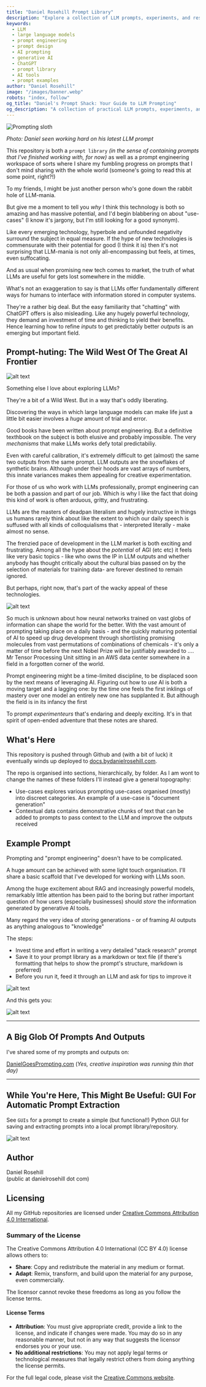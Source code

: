 ```yaml
---
title: "Daniel Rosehill Prompt Library"
description: "Explore a collection of LLM prompts, experiments, and resources for effective prompt engineering, including practical tips and examples."
keywords:
  - LLM
  - large language models
  - prompt engineering
  - prompt design
  - AI prompting
  - generative AI
  - ChatGPT
  - prompt library
  - AI tools
  - prompt examples
author: "Daniel Rosehill"
image: "/images/banner.webp" 
robots: "index, follow"
og_title: "Daniel's Prompt Shack: Your Guide to LLM Prompting"
og_description: "A collection of practical LLM prompts, experiments, and resources for mastering prompt engineering techniques."
---
```


![Prompting sloth](images/banner.webp)

*Photo: Daniel seen working hard on his latest LLM prompt*

This repository is both a `prompt library`  *(in the sense of containing prompts that I've finished working with, for now)* as well as a prompt engineering workspace of sorts where I share my fumbling progress on prompts that I don't mind sharing with the whole world (someone's going to read this at some point, right?!)

To my friends, I might be just another person who's gone down the rabbit hole of LLM-mania.

But give me a moment to tell you *why* I think this technology is both so amazing and has massive potential, and I'd begin blabbering on about "use-cases" (I know it's jargony, but I'm still looking for a good synonym). 

Like every emerging technology, hyperbole and unfounded negativity surround the subject in equal measure. If the hype of new technologies is commensurate with their potential for good (I think it is) then it's not surprising that LLM-mania is not only all-encompassing but feels, at times, even suffocating.

And as usual when promising new tech comes to market, the truth of what LLMs are useful for gets lost somewhere in the middle. 

What's not an exaggeration to say is that LLMs offer fundamentally different ways for humans to interface with information stored in computer systems. 

They're a rather big deal. But the easy familiarity that "chatting" with ChatGPT offers is also misleading. Like any hugely powerful technology, they demand an investment of time and thinking to yield their benefits. Hence learning how to refine *inputs* to get predictably better *outputs* is an emerging but important field.

## Prompt-huting: The Wild West Of The Great AI Frontier

![alt text](images/wild-west-sloth.webp)

Something else I love about exploring LLMs? 

They're a bit of a Wild West. But in a way that's oddly liberating.

Discovering the ways in which large language models can make life just a little bit easier involves a *huge* amount of trial and error. 

Good books have been written about prompt engineering. But a definitive texthbook on the subject is both elusive and probably impossible. The very *mechanisms* that make LLMs works defy total predictabiliy. 

Even with careful calibration, it's extremely difficult to get (almost) the same two outputs from the same prompt. LLM outputs are the snowflakes of synthetic brains. Although under their hoods are vast arrays of numbers, this innate variances makes them appealing for creative experimentation.

For those of us who work with LLMs professionally, prompt engineering can be both a passion and part of our job. Which is why I like the fact that doing this kind of work is often arduous, gritty, and frustrating. 

 LLMs are the masters of deadpan literalism and hugely instructive in things us humans rarely think about like the extent to which our daily speech is suffused with all kinds of colloquialisms that - interpreted literally - make almost no sense. 

 The frenzied pace of development in the LLM market is both exciting and frustrating. Among all the hype about the *potential* of AGI (etc etc) it feels like very basic topics - like who owns the IP in LLM outputs and whether anybody has thought critically about the cultural bias passed on by the selection of materials for training data- are forever destined to remain ignored. 

But perhaps, right now, that's part of the wacky appeal of these technologies.

![alt text](images/gpu-award.webp)

So much is unknown about how neural networks trained on vast globs of information can shape the world for the better. With the vast amount of prompting taking place on a daily basis - and the quickly maturing potential of AI to speed up drug development through shortlisting promising molecules from vast permutations of combinations of chemicals - it's only a matter of time before the next Nobel Prize will be justifiably awarded to .... Mr Tensor Processing Unit sitting in an AWS data center somewhere in a field in a forgotten corner of the world.

Prompt engineering might be a time-limited discipline, to be displaced soon by the next means of leveraging AI. Figuring out how to *use* AI is both a moving target and a lagging one: by the time one feels the first inklings of mastery over one model an entirely new one has supplanted it. But although the field is in its infancy the first 

 To prompt *experimenteurs* that's endaring and deeply exciting. It's in that spirit of open-ended adventure that these notes are shared.

 ## What's Here

This repository is pushed through Github and (with a bit of luck) it eventually winds up deployed to [docs.bydanielrosehill.com](https://docs.bydanielrosehill.com).

The repo is organised into sections, hierarchically, by folder. As I am wont to change the names of these folders I'll instead give a general topography:

- Use-cases explores various prompting use-cases organised (mostly) into discreet categories. An example of a use-case is "document generation"  
- Contextual data contains demonstrative chunks of text that can be added to prompts to pass context to the LLM and improve the outputs received  


## Example Prompt

Prompting and "prompt engineering" doesn't have to be complicated. 

A huge amount can be achieved with some light touch organisation. I'll share a basic scaffold that I've developed for working with LLMs soon.

Among the huge excitement about RAG and increasingly powerful models, remarkably little attention has been paid to the boring but rather important question of how users (especially businesses) should *store* the information generated by generative AI tools. 

Many regard the very idea of *storing* generations - or of framing AI outputs as anything analogous to "knowledge"

The steps:

- Invest time and effort in writing a very detailed "stack research" prompt  
- Save it to your prompt library as a markdown or text file (if there's formatting that helps to show the prompt's structure, markdown is preferred)  
- Before you run it, feed it through an LLM and ask for tips to improve it  

![alt text](images/sample-prompts/1.png)

And this gets you:

![alt text](images/sample-prompts/2.png)

---

## A Big Glob Of Prompts And Outputs

I've shared some of my prompts and outputs on:

[DanielGoesPrompting.com](https://danielgoesprompting.com)
(*Yes, creative inspiration was running thin that day)*

---

## While You're Here, This Might Be Useful: GUI For Automatic Prompt Extraction

See `GUIs` for a prompt to create a simple (but functional!) Python GUI for saving and extracting prompts into a local prompt library/repository.

 ![alt text](images/screenshots/1.png)

## Author

Daniel Rosehill  
(public at danielrosehill dot com)

## Licensing

All my GitHub repositories are licensed under [Creative Commons Attribution 4.0 International](https://creativecommons.org/licenses/by/4.0/).


### Summary of the License
The Creative Commons Attribution 4.0 International (CC BY 4.0) license allows others to:
- **Share**: Copy and redistribute the material in any medium or format.
- **Adapt**: Remix, transform, and build upon the material for any purpose, even commercially.

The licensor cannot revoke these freedoms as long as you follow the license terms.

#### License Terms
- **Attribution**: You must give appropriate credit, provide a link to the license, and indicate if changes were made. You may do so in any reasonable manner, but not in any way that suggests the licensor endorses you or your use.
- **No additional restrictions**: You may not apply legal terms or technological measures that legally restrict others from doing anything the license permits.

For the full legal code, please visit the [Creative Commons website](https://creativecommons.org/licenses/by/4.0/legalcode).